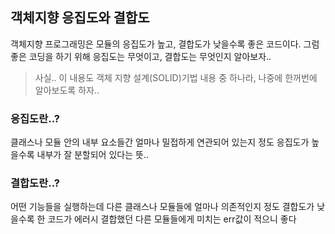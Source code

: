 ## 객체지향 응집도와 결합도 ##

객체지향 프로그래밍은 모듈의 응집도가 높고, 결합도가 낮을수록 좋은 코드이다. 그럼 좋은 코딩을 하기 위해 응집도는 무엇이고, 결합도는 무엇인지 알아보자..

> 사실.. 이 내용도 객체 지향 설계(SOLID)기법 내용 중 하나라, 나중에 한꺼번에 알아보도록 하자..

### 응집도란..?
클래스나 모듈 안의 내부 요소들간 얼마나 밀접하게 연관되어 있는지 정도 
응집도가 높을수록 내부가 잘 분할되어 있다는 뜻..

### 결합도란..?
어떤 기능들을 실행하는데 다른 클래스나 모듈들에 얼마나 의존적인지 정도 
결합도가 낮을수록 한 코드가 에러시 결합했던 다른 모듈들에게 미치는 err값이 적으니 좋다

